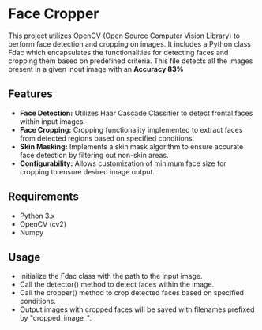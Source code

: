 # Face Cropper

This project utilizes OpenCV (Open Source Computer Vision Library) to perform face detection and cropping on images. It includes a Python class Fdac which encapsulates the functionalities for detecting faces and cropping them based on predefined criteria.
This file detects all the images present in a given inout image with an **Accuracy 83%**

## **Features**<br/>
- **Face Detection:** Utilizes Haar Cascade Classifier to detect frontal faces within input images.<br/>
- **Face Cropping:** Cropping functionality implemented to extract faces from detected regions based on specified conditions.<br/>
- **Skin Masking:** Implements a skin mask algorithm to ensure accurate face detection by filtering out non-skin areas.<br/>
- **Configurability:** Allows customization of minimum face size for cropping to ensure desired image output.<br/>

## **Requirements**<br/>
- Python 3.x<br/>
- OpenCV (cv2)<br/>
- Numpy<br/>

## **Usage**<br/>
- Initialize the Fdac class with the path to the input image.<br/>
- Call the detector() method to detect faces within the image.<br/>
- Call the cropper() method to crop detected faces based on specified conditions.<br/>
- Output images with cropped faces will be saved with filenames prefixed by "cropped_image_".<br/>
